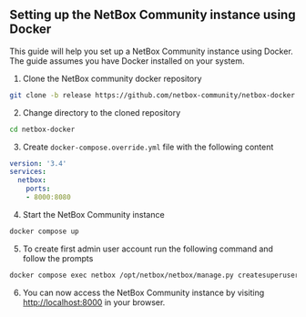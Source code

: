 ## Setting up the NetBox Community instance using Docker

This guide will help you set up a NetBox Community instance using Docker. The guide assumes you have Docker installed on your system.

1. Clone the NetBox community docker repository

```bash
git clone -b release https://github.com/netbox-community/netbox-docker.git
```

2. Change directory to the cloned repository

```bash
cd netbox-docker
```

3. Create `docker-compose.override.yml` file with the following content

```yaml
version: '3.4'
services:
  netbox:
    ports:
    - 8000:8080
```

4. Start the NetBox Community instance

```bash
docker compose up
```

5. To create first admin user account run the following command and follow the prompts

```bash
docker compose exec netbox /opt/netbox/netbox/manage.py createsuperuser
```

6. You can now access the NetBox Community instance by visiting [http://localhost:8000](http://localhost:8000) in your browser.